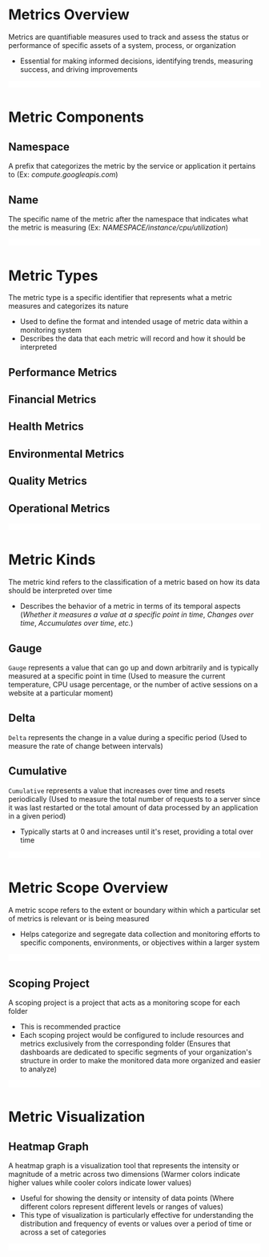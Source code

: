 # Metrics Overview

Metrics are quantifiable measures used to track and assess the status or performance of specific assets of a system, process, or organization

* Essential for making informed decisions, identifying trends, measuring success, and driving improvements

![](https://github.com/JonmarCorpuz/LetsLearn/blob/main/Assets/Whitespace.png)

# Metric Components

## Namespace 

A prefix that categorizes the metric by the service or application it pertains to (Ex: *compute.googleapis.com*) 

## Name 

The specific name of the metric after the namespace that indicates what the metric is measuring (Ex: *NAMESPACE/instance/cpu/utilization*) 

![](https://github.com/JonmarCorpuz/LetsLearn/blob/main/Assets/Whitespace.png)

# Metric Types

The metric type is a specific identifier that represents what a metric measures and categorizes its nature

* Used to define the format and intended usage of metric data within a monitoring system
* Describes the data that each metric will record and how it should be interpreted

## Performance Metrics

## Financial Metrics

## Health Metrics

## Environmental Metrics

## Quality Metrics

## Operational Metrics

![](https://github.com/JonmarCorpuz/LetsLearn/blob/main/Assets/Whitespace.png)

# Metric Kinds

The metric kind refers to the classification of a metric based on how its data should be interpreted over time

* Describes the behavior of a metric in terms of its temporal aspects (*Whether it measures a value at a specific point in time*, *Changes over time*, *Accumulates over time*, *etc.*)

## Gauge 

`Gauge` represents a value that can go up and down arbitrarily and is typically measured at a specific point in time (Used to measure the current temperature, CPU usage percentage, or the number of active sessions on a website at a particular moment) 

## Delta 

`Delta` represents the change in a value during a specific period (Used to measure the rate of change between intervals)

## Cumulative 

`Cumulative` represents a value that increases over time and resets periodically (Used to measure the total number of requests to a server since it was last restarted or the total amount of data processed by an application in a given period)

* Typically starts at 0 and increases until it's reset, providing a total over time

![](https://github.com/JonmarCorpuz/LetsLearn/blob/main/Assets/Whitespace.png)

# Metric Scope Overview

A metric scope refers to the extent or boundary within which a particular set of metrics is relevant or is being measured

* Helps categorize and segregate data collection and monitoring efforts to specific components, environments, or objectives within a larger system

![](https://github.com/JonmarCorpuz/LetsLearn/blob/main/Assets/Whitespace.png)

## Scoping Project 

A scoping project is a project that acts as a monitoring scope for each folder

* This is recommended practice
* Each scoping project would be configured to include resources and metrics exclusively from the corresponding folder (Ensures that dashboards are dedicated to specific segments of your organization's structure in order to make the monitored data more organized and easier to analyze)

![](https://github.com/JonmarCorpuz/LetsLearn/blob/main/Assets/Whitespace.png)

# Metric Visualization

## Heatmap Graph 

A heatmap graph is a visualization tool that represents the intensity or magnitude of a metric across two dimensions (Warmer colors indicate higher values while cooler colors indicate lower values)

* Useful for showing the density or intensity of data points (Where different colors represent different levels or ranges of values)
* This type of visualization is particularly effective for understanding the distribution and frequency of events or values over a period of time or across a set of categories

![](https://github.com/JonmarCorpuz/LetsLearn/blob/main/Assets/Whitespace.png)
